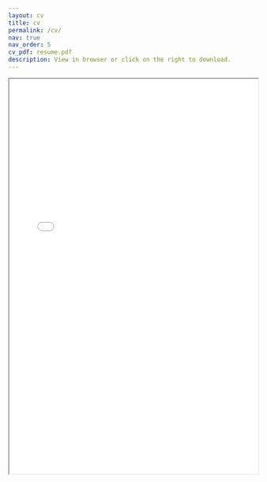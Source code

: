 ```yaml
---
layout: cv
title: cv
permalink: /cv/
nav: true
nav_order: 5
cv_pdf: resume.pdf
description: View in browser or click on the right to download.
---
```


<iframe width="100%" height="800" src="/assets/pdf/resume.pdf">
